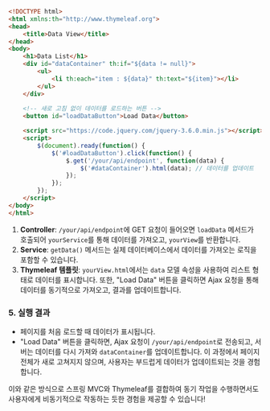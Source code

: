 


```html
<!DOCTYPE html>
<html xmlns:th="http://www.thymeleaf.org">
<head>
    <title>Data View</title>
</head>
<body>
    <h1>Data List</h1>
    <div id="dataContainer" th:if="${data != null}">
        <ul>
            <li th:each="item : ${data}" th:text="${item}"></li>
        </ul>
    </div>
    
    <!-- 새로 고침 없이 데이터를 로드하는 버튼 -->
    <button id="loadDataButton">Load Data</button>

    <script src="https://code.jquery.com/jquery-3.6.0.min.js"></script>
    <script>
        $(document).ready(function() {
            $('#loadDataButton').click(function() {
                $.get('/your/api/endpoint', function(data) {
                    $('#dataContainer').html(data); // 데이터를 업데이트
                });
            });
        });
    </script>
</body>
</html>

```



1. **Controller**: `/your/api/endpoint`에 GET 요청이 들어오면 `loadData` 메서드가 호출되어 `yourService`를 통해 데이터를 가져오고, `yourView`를 반환합니다.
2. **Service**: `getData()` 메서드는 실제 데이터베이스에서 데이터를 가져오는 로직을 포함할 수 있습니다.
3. **Thymeleaf 템플릿**: `yourView.html`에서는 `data` 모델 속성을 사용하여 리스트 형태로 데이터를 표시합니다. 또한, "Load Data" 버튼을 클릭하면 Ajax 요청을 통해 데이터를 동기적으로 가져오고, 결과를 업데이트합니다.

### 5. **실행 결과**

- 페이지를 처음 로드할 때 데이터가 표시됩니다.
- "Load Data" 버튼을 클릭하면, Ajax 요청이 `/your/api/endpoint`로 전송되고, 서버는 데이터를 다시 가져와 `dataContainer`를 업데이트합니다. 이 과정에서 페이지 전체가 새로 고쳐지지 않으며, 사용자는 부드럽게 데이터가 업데이트되는 것을 경험합니다.

이와 같은 방식으로 스프링 MVC와 Thymeleaf를 결합하여 동기 작업을 수행하면서도 사용자에게 비동기적으로 작동하는 듯한 경험을 제공할 수 있습니다!



